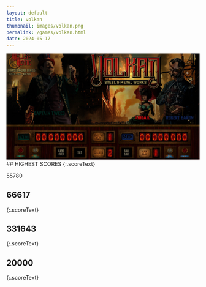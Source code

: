 ```yaml
---
layout: default
title: volkan
thumbnail: images/volkan.png
permalink: /games/volkan.html
date: 2024-05-17
---
```


<img src="../images/volkan.png" class="gameThumbnail img-fluid mx-auto align-middle">
## HIGHEST SCORES
{:.scoreText}

55780

## 66617
{:.scoreText}


## 331643
{:.scoreText}


## 20000
{:.scoreText}


